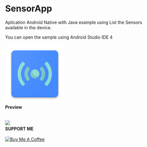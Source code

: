 # SensorApp
<p>Aplication Android Native with Java example using List the Sensors available in the device.</p>
<p>You can open the sample using Android Studio IDE 4</p>
<img src="app/src/main/res/drawable/ic_launcher.png">
<br>
<strong>Preview</strong><br>
<br><br>
<img src="https://1.bp.blogspot.com/-tf-2OtEv4sQ/YLksRkaLBQI/AAAAAAAAAOk/UNAolr4TGiEodMNITRfXUJ8T4fOXkIGtwCLcBGAsYHQ/s0/SensorApp.jpg">
<br>
<strong>SUPPORT ME</strong>
<br><br>
<a href="https://www.buymeacoffee.com/vsalguero" target="_blank"><img src="https://media.giphy.com/media/sqQihma8JiyO7Skpqv/giphy.gif" alt="Buy Me A Coffee" height="70" width="250"></a>
